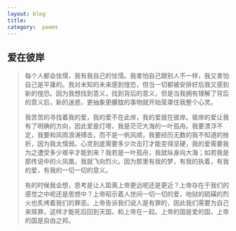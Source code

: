 ```yaml
---
layout: blog  
title:   
category:  poems
---
```


## 爱在彼岸



>每个人都会怯懦，我有我自己的怯懦。我害怕自己跟别人不一样，我又害怕自己是平庸的。我对未知的未来感到惶恐，但当一切都被安排好后我又感到新的惶恐。因为我想找到意义，找到背后的意义，但是当我拥有理解了背后的意义后，新的迷惑，更抽象更朦胧的事物就开始笼罩住我整个心灵。
>
>我苦苦的寻找着我的爱，我的爱不在此岸，我的爱就在彼岸。彼岸的爱让我有了明确的方向，因此爱是灯塔，我是茫茫大海的一叶孤舟。我要漂浮不定，我要和风雨浪涛搏击，而不是一帆风顺，我要经历无数的我不知道的挫折，因为我太懦弱。心灵到底需要多少次击打才能变得坚硬，我的爱需要我为之遭受多少艰辛才能到来？我若是一叶孤舟，我就纵身向大海；如若我是那传说中的火凤凰，我就飞向烈火。因为那里有我的梦，有我的执着，有我的爱，有我的一切一切的意义。
>
>有的时候我会想，思考是让人距离上帝更远呢还是更近？上帝存在于我们的感觉之中呢还是思想中？上帝昭示着人世间一切一切的爱，地狱的硫磺的烈火也炙烤着我们的罪恶。上帝告诉我们说人是有罪的，因此我们需要为自己来赎罪，这样才能死后回到天国，和上帝在一起。上帝的国是爱的国，上帝的国是自由之邦。
